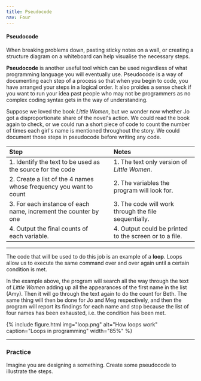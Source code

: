 ```yaml
---
title: Pseudocode
nav: Four
---
```


#### Pseudocode

When breaking problems down, pasting sticky notes on a wall, or creating a structure diagram on a whiteboard can help visualise the necessary steps. 

**Pseudocode** is another useful tool which can be used regardless of what programming language you will eventually use. Pseudocode is a way of documenting each step of a process so that when you begin to code, you have arranged your steps in a logical order. It also proides a sense check if you want to run your idea past people who may not be programmers as no complex coding syntax gets in the way of understanding.

Suppose we loved the book *Little Women*, but we wonder now whether Jo got a disproportionate share of the novel's action. We could read the book again to check, or we could run a short piece of code to count the number of times each girl's name is mentioned throughout the story. We could document those steps in pseudocode before writing any code. 

| **Step** | &nbsp; |  **Notes** |
| :--- | :---: | :--- | 
| 1. Identify the text to be used as the source for the code | &nbsp; | 1. The text only version of *Little Women*. |  
| 2. Create a list of the 4 names whose frequency you want to count | &nbsp; | 2. The variables the program will look for. | 
| 3. For each instance of each name, increment the counter by one | &nbsp; | 3. The code will work through the file sequentially. |
| 4. Output the final counts of each variable. | &nbsp; | 4. Output could be printed to the screen or to a file. |

---------

The code that will be used to do this job is an example of a **loop**. Loops allow us to execute the same command over and over again until a certain condition is met. 

In the example above, the program will search all the way through the text of *Little Women* adding up all the appearances of the first name in the list (Amy). Then it will go through the text again to do the count for Beth. The same thing will then be done for Jo and Meg respectively, and then the program will report its findings for each name and stop because the list of four names has been exhausted, i.e. the condition has been met. 

{% include figure.html img="loop.png" alt="How loops work" caption="Loops in programming" width="85%" %}

---------

### Practice

Imagine you are designing a something. Create some pseudocode to illustrate the steps.
